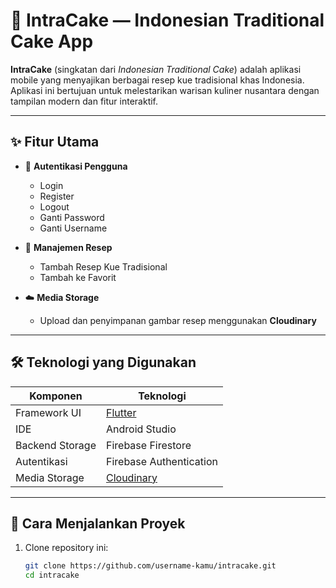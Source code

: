 # 🍰 IntraCake — Indonesian Traditional Cake App

**IntraCake** (singkatan dari *Indonesian Traditional Cake*) adalah aplikasi mobile yang menyajikan berbagai resep kue tradisional khas Indonesia. Aplikasi ini bertujuan untuk melestarikan warisan kuliner nusantara dengan tampilan modern dan fitur interaktif.

---

## ✨ Fitur Utama

- 🔐 **Autentikasi Pengguna**
  - Login
  - Register
  - Logout
  - Ganti Password
  - Ganti Username

- 🍮 **Manajemen Resep**
  - Tambah Resep Kue Tradisional
  - Tambah ke Favorit

- ☁️ **Media Storage**
  - Upload dan penyimpanan gambar resep menggunakan **Cloudinary**

---

## 🛠️ Teknologi yang Digunakan

| Komponen          | Teknologi                         |
|------------------|-----------------------------------|
| Framework UI     | [Flutter](https://flutter.dev/)   |
| IDE              | Android Studio                    |
| Backend Storage  | Firebase Firestore                |
| Autentikasi      | Firebase Authentication           |
| Media Storage    | [Cloudinary](https://cloudinary.com/) |

---

## 🚀 Cara Menjalankan Proyek

1. Clone repository ini:
   ```bash
   git clone https://github.com/username-kamu/intracake.git
   cd intracake
